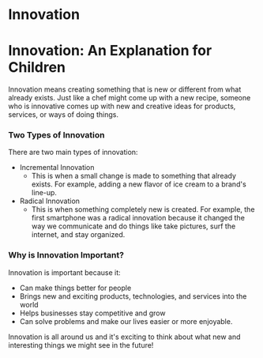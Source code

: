 # Innovation

# Innovation: An Explanation for Children

Innovation means creating something that is new or different from what already exists. Just like a chef might come up with a new recipe, someone who is innovative comes up with new and creative ideas for products, services, or ways of doing things.

### Two Types of Innovation

There are two main types of innovation:

* Incremental Innovation
    * This is when a small change is made to something that already exists. For example, adding a new flavor of ice cream to a brand's line-up.
* Radical Innovation
    * This is when something completely new is created. For example, the first smartphone was a radical innovation because it changed the way we communicate and do things like take pictures, surf the internet, and stay organized.

### Why is Innovation Important?

Innovation is important because it:

* Can make things better for people
* Brings new and exciting products, technologies, and services into the world
* Helps businesses stay competitive and grow
* Can solve problems and make our lives easier or more enjoyable.

Innovation is all around us and it's exciting to think about what new and interesting things we might see in the future!
